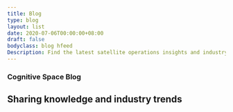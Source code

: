 ```yaml
---
title: Blog
type: blog
layout: list
date: 2020-07-06T00:00:00+08:00
draft: false
bodyclass: blog hfeed
Description: Find the latest satellite operations insights and industry trends from the Cognitive Space team.
---
```


<!-- banner start  -->
<section id="814" class=" product-banner blog-banner" style="background-image: url('/wp-content/themes/cognitive-space/assets/images/blog-banner.png');">

  <div class="container h-100">
        <div
          class="row h-100 align-items-center text-center justify-content-center"
        >
          <div class="col-lg-12 col-md-12 col-sm-12">
                  <h3 class="wow">Cognitive Space Blog</h3>
                        <h2 class="wow">
          Sharing knowledge and industry trends        </h2>
              </div>
    </div>
  </div>
</section>
<!-- banner end  -->
